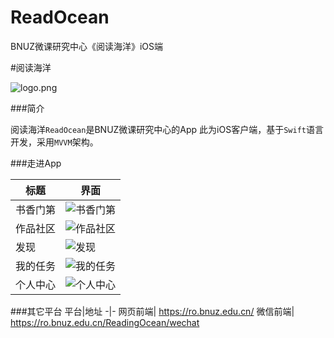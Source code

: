 # ReadOcean
BNUZ微课研究中心《阅读海洋》iOS端

#阅读海洋

![logo.png](https://upload-images.jianshu.io/upload_images/24889239-6574f44fb21b483f.png?imageMogr2/auto-orient/strip%7CimageView2/2/w/1240)


###简介

阅读海洋`ReadOcean`是BNUZ微课研究中心的App
此为iOS客户端，基于`Swift`语言开发，采用`MVVM`架构。

###走进App

 标题|界面
|----------------------------------------------|---------------------------------------------------|
书香门第|![书香门第](https://upload-images.jianshu.io/upload_images/24889239-28a8b992ceae8fec.gif?imageMogr2/auto-orient/strip)
作品社区|![作品社区](https://upload-images.jianshu.io/upload_images/24889239-eef602fa8b0c7218.gif?imageMogr2/auto-orient/strip)
发现|![发现](https://upload-images.jianshu.io/upload_images/24889239-5c6e9bb1d03c734c.gif?imageMogr2/auto-orient/strip)
我的任务|![我的任务](https://upload-images.jianshu.io/upload_images/24889239-3c58b3aed9c262e7.png?imageMogr2/auto-orient/strip%7CimageView2/2/w/1240)
个人中心|![个人中心](https://upload-images.jianshu.io/upload_images/24889239-0bcde8de8d726bdd.png?imageMogr2/auto-orient/strip%7CimageView2/2/w/1240)
 
###其它平台
平台|地址
-|-
网页前端|      https://ro.bnuz.edu.cn/
微信前端|      https://ro.bnuz.edu.cn/ReadingOcean/wechat
